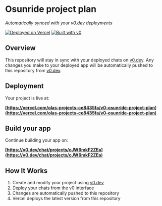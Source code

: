 # Osunride project plan

*Automatically synced with your [v0.dev](https://v0.dev) deployments*

[![Deployed on Vercel](https://img.shields.io/badge/Deployed%20on-Vercel-black?style=for-the-badge&logo=vercel)](https://vercel.com/olas-projects-ce8435fa/v0-osunride-project-plan)
[![Built with v0](https://img.shields.io/badge/Built%20with-v0.dev-black?style=for-the-badge)](https://v0.dev/chat/projects/cJW6mkF2ZEa)

## Overview

This repository will stay in sync with your deployed chats on [v0.dev](https://v0.dev).
Any changes you make to your deployed app will be automatically pushed to this repository from [v0.dev](https://v0.dev).

## Deployment

Your project is live at:

**[https://vercel.com/olas-projects-ce8435fa/v0-osunride-project-plan](https://vercel.com/olas-projects-ce8435fa/v0-osunride-project-plan)**

## Build your app

Continue building your app on:

**[https://v0.dev/chat/projects/cJW6mkF2ZEa](https://v0.dev/chat/projects/cJW6mkF2ZEa)**

## How It Works

1. Create and modify your project using [v0.dev](https://v0.dev)
2. Deploy your chats from the v0 interface
3. Changes are automatically pushed to this repository
4. Vercel deploys the latest version from this repository
